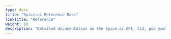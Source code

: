 ```yaml
---
type: docs
title: "Spice.ai Reference Docs"
linkTitle: "Reference"
weight: 60
description: "Detailed documentation on the Spice.ai API, CLI, pod yaml specification and more"
---
```


